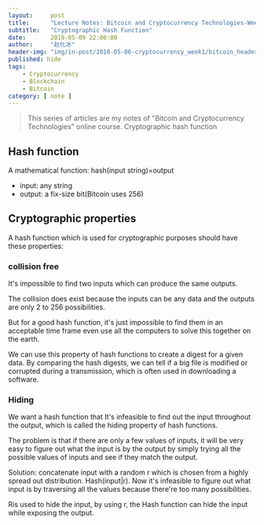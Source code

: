 ```yaml
---
layout:     post
title:      "Lecture Notes: Bitcoin and Cryptocurrency Technologies-Week 1"
subtitle:   "Cryptographic Hash Function"
date:       2018-05-09 22:00:00
author:     "赵化冰"
header-img: "img/in-post/2018-05-06-cryptocurrency_week1/bitcoin_header.jpg"
published: hide
tags:
    - Cryptocurrency
    - Blockchain
    - Bitcoin
category: [ note ]
---
```


> This series of articles are my notes of "Bitcoin and Cryptocurrency Technologies" online course.
Cryptographic hash function

## Hash function
A mathematical function: hash(input string)=output

* input: any string
* output: a fix-size bit(Bitcoin uses 256)

## Cryptographic properties

A hash function which is used for cryptographic purposes should have these properties:

### collision free

It's impossible to find two inputs which can produce the same outputs. 

The collision does exist because the inputs can be any data and the outputs are only 2 to 256 possibilities. 

But for a good hash function, it's just impossible to find them in an acceptable time frame even use all the computers to solve this together on the earth.

We can use this property of hash functions to create a digest for a given data.  By comparing the hash digests, we can tell if a big file is modified or corrupted during a transmission, which is often used in downloading a software.

### Hiding

We want a hash function that It's infeasible to find out the input throughout the output, which is called the hiding property of hash functions.

The problem is that if there are only a few values of inputs, it will be very easy to figure out what the input is by the output by simply trying all the possible values of inputs and see if they match the output.

Solution: concatenate input with a random r which is chosen from a highly spread out distribution.  Hash(input\|r). Now it's infeasible to figure out what input is by traversing all the values because there're too many possibilities.

Ris used to hide the input, by using r, the Hash function can hide the input while exposing the output.

